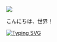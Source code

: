 
<img widht="100%" src="https://capsule-render.vercel.app/api?type=waving&height=250&color=461e68&section=header&reversal=false&textBg=false" /> 
<div aling="center">
  <p> こんにちは、世界！</p>
</div>

<div>
<a href="https://git.io/typing-svg"><img src="https://readme-typing-svg.herokuapp.com?font=Pixelify+Sans&pause=1000&width=435&lines=Oi%2C+meu+nome+%C3%A9+Guilherme" alt="Typing SVG" /></a>

</div>  


